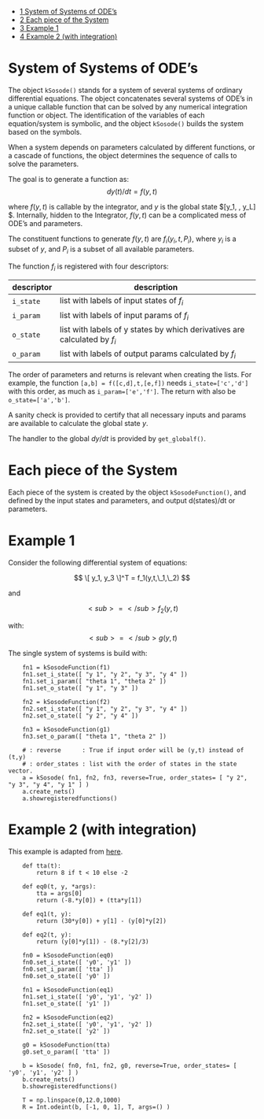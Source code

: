 -   [<span class="toc-section-number">1</span> System of Systems of
    ODE’s](#system-of-systems-of-odes)
-   [<span class="toc-section-number">2</span> Each piece of the
    System](#each-piece-of-the-system)
-   [<span class="toc-section-number">3</span> Example 1](#example-1)
-   [<span class="toc-section-number">4</span> Example 2 (with
    integration)](#example-2-with-integration)

# System of Systems of ODE’s

The object `kSosode()` stands for a system of several systems of
ordinary differential equations. The object concatenates several systems
of ODE’s in a unique callable function that can be solved by any
numerical integration function or object. The identification of the
variables of each equation/system is symbolic, and the object
`kSosode()` builds the system based on the symbols.

When a system depends on parameters calculated by different functions,
or a cascade of functions, the object determines the sequence of calls
to solve the parameters.

The goal is to generate a function as: $$ dy(t)/dt = f(y,t) $$

where $f(y,t)$ is callable by the integrator, and $y$ is the global
state $\[y_1, , y_L\] $. Internally, hidden to the Integrator, $f(y,t)$
can be a complicated mess of ODE’s and parameters.

The constituent functions to generate $f(y,t)$ are $f_i(y_i,t,P_i)$,
where $y_i$ is a subset of $y$, and $P_i$ is a subset of all available
parameters.

The function $f_i$ is registered with four descriptors:

| descriptor | description                                                               |
|------------|---------------------------------------------------------------------------|
| `i_state`  | list with labels of input states of $f_i$                                 |
| `i_param`  | list with labels of input params of $f_i$                                 |
| `o_state`  | list with labels of y states by which derivatives are calculated by $f_i$ |
| `o_param`  | list with labels of output params calculated by $f_i$                     |

The order of parameters and returns is relevant when creating the lists.
For example, the function `[a,b] = f([c,d],t,[e,f])` needs
`i_state=['c','d']` with this order, as much as `i_param=['e','f']`. The
return with also be `o_state=['a','b']`.

A sanity check is provided to certify that all necessary inputs and
params are available to calculate the global state $y$.

The handler to the global $dy/dt$ is provided by `get_globalf()`.

# Each piece of the System

Each piece of the system is created by the object `kSosodeFunction()`,
and defined by the input states and parameters, and output d(states)/dt
or parameters.

# Example 1

Consider the following differential system of equations:

$$ \[ y_1, y_3 \]^T = f_1(y,t,\_1,\_2) $$

and

$$ <sub>=</sub> f_2(y,t) $$

with: $$ <sub>=</sub> g(y,t) $$

The single system of systems is build with:

        fn1 = kSosodeFunction(f1)
        fn1.set_i_state([ "y 1", "y 2", "y 3", "y 4" ])
        fn1.set_i_param([ "theta 1", "theta 2" ])
        fn1.set_o_state([ "y 1", "y 3" ])

        fn2 = kSosodeFunction(f2)
        fn2.set_i_state([ "y 1", "y 2", "y 3", "y 4" ])
        fn2.set_o_state([ "y 2", "y 4" ])

        fn3 = kSosodeFunction(g1)
        fn3.set_o_param([ "theta 1", "theta 2" ])

        # : reverse      : True if input order will be (y,t) instead of (t,y)
        # : order_states : list with the order of states in the state vector.
        a = kSosode( fn1, fn2, fn3, reverse=True, order_states= [ "y 2", "y 3", "y 4", "y 1" ] )
        a.create_nets()
        a.showregisteredfunctions()

# Example 2 (with integration)

This example is adapted from
[here](http://support.ptc.com/help/mathcad/en/index.html#page/PTC_Mathcad_Help/example_solving_a_first_order_system_of_ODEs.html).

        def tta(t):
            return 8 if t < 10 else -2

        def eq0(t, y, *args):
            tta = args[0]
            return (-8.*y[0]) + (tta*y[1])

        def eq1(t, y):
            return (30*y[0]) + y[1] - (y[0]*y[2])

        def eq2(t, y):
            return (y[0]*y[1]) - (8.*y[2]/3)

        fn0 = kSosodeFunction(eq0)
        fn0.set_i_state([ 'y0', 'y1' ])
        fn0.set_i_param([ 'tta' ])
        fn0.set_o_state([ 'y0' ])

        fn1 = kSosodeFunction(eq1)
        fn1.set_i_state([ 'y0', 'y1', 'y2' ])
        fn1.set_o_state([ 'y1' ])

        fn2 = kSosodeFunction(eq2)
        fn2.set_i_state([ 'y0', 'y1', 'y2' ])
        fn2.set_o_state([ 'y2' ])

        g0 = kSosodeFunction(tta)
        g0.set_o_param([ 'tta' ])

        b = kSosode( fn0, fn1, fn2, g0, reverse=True, order_states= [ 'y0', 'y1', 'y2' ] )
        b.create_nets()
        b.showregisteredfunctions()

        T = np.linspace(0,12.0,1000)
        R = Int.odeint(b, [-1, 0, 1], T, args=() )
